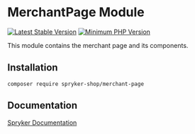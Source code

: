 # MerchantPage Module
[![Latest Stable Version](https://poser.pugx.org/spryker-shop/merchant-page/v/stable.svg)](https://packagist.org/packages/spryker-shop/merchant-page)
[![Minimum PHP Version](https://img.shields.io/badge/php-%3E%3D%207.4-8892BF.svg)](https://php.net/)

This module contains the merchant page and its components.

## Installation

```
composer require spryker-shop/merchant-page
```

## Documentation

[Spryker Documentation](https://docs.spryker.com)
